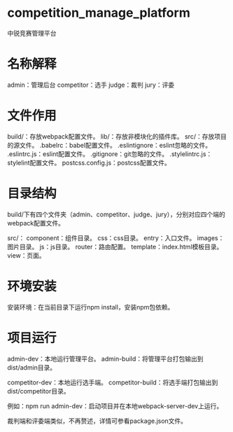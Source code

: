# competition_manage_platform
中锐竞赛管理平台

# 名称解释
admin：管理后台
competitor：选手
judge：裁判
jury：评委

# 文件作用

build/：存放webpack配置文件。
lib/：存放非模块化的插件库。
src/：存放项目的源文件。
.babelrc：babel配置文件。
.eslintignore：eslint忽略的文件。
.eslintrc.js：eslint配置文件。
.gitignore：git忽略的文件。
.stylelintrc.js：stylelint配置文件。
postcss.config.js：postcss配置文件。

# 目录结构

build/下有四个文件夹（admin、competitor、judge、jury），分别对应四个端的webpack配置文件。

src/：
component：组件目录。
css：css目录。
entry：入口文件。
images：图片目录。
js：js目录。
router：路由配置。
template：index.html模板目录。
view：页面。

# 环境安装

安装环境：在当前目录下运行npm install，安装npm包依赖。

# 项目运行

admin-dev：本地运行管理平台。
admin-build：将管理平台打包输出到dist/admin目录。

competitor-dev：本地运行选手端。
competitor-build：将选手端打包输出到dist/competitor目录。

例如：npm run admin-dev：启动项目并在本地webpack-server-dev上运行。

裁判端和评委端类似，不再赘述，详情可参看package.json文件。


